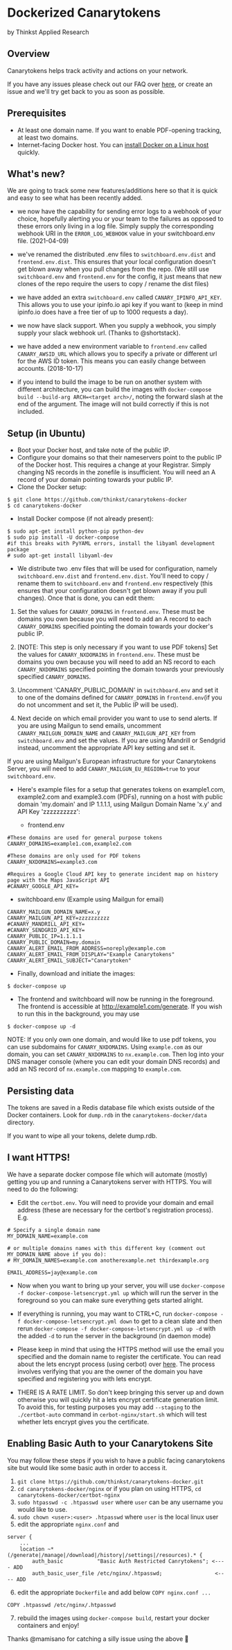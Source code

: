 Dockerized Canarytokens
=======================
by Thinkst Applied Research

Overview
--------
Canarytokens helps track activity and actions on your network.

If you have any issues please check out our FAQ over [here](https://github.com/thinkst/canarytokens/wiki#), or create an issue and we'll try get back to you as soon as possible.

Prerequisites
-------------
* At least one domain name. If you want to enable PDF-opening tracking, at least two domains.
* Internet-facing Docker host. You can [install Docker on a Linux host](https://docs.docker.com/installation/) quickly.

What's new?
-----------
We are going to track some new features/additions here so that it is quick and easy to see what has been recently added.

- we now have the capability for sending error logs to a webhook of your choice, hopefully alerting you
or your team to the failures as opposed to these errors only living in a log file.
Simply supply the corresponding webhook URI in the `ERROR_LOG_WEBHOOK` value in your switchboard.env file. (2021-04-09)

- we've renamed the distributed .env files to ```switchboard.env.dist``` and ```frontend.env.dist```. This ensures that your local
  configuration doesn't get blown away when you pull changes from the repo. (We still use ```switchboard.env``` and ```frontend.env```
  for the config, it just means that new clones of the repo require the users to copy / rename the dist files)

- we have added an extra `switchboard.env` called `CANARY_IPINFO_API_KEY`. This allows you to use your ipinfo.io api key if you
  want to (keep in mind ipinfo.io does have a free tier of up to 1000 requests a day).

- we now have slack support. When you supply a webhook, you simply supply your slack webhook url. (Thanks to @shortstack).

- we have added a new environment variable to `frontend.env` called `CANARY_AWSID_URL` which allows you to specify a private or
  different url for the AWS ID token. This means you can easily change between accounts. (2018-10-17)

- if you intend to build the image to be run on another system with different architecture, you can build the images with
  `docker-compose build --build-arg ARCH=<target arch>/`, noting the forward slash at the end of the argument. The image will not build
  correctly if this is not included.


Setup (in Ubuntu)
-----------------
* Boot your Docker host, and take note of the public IP.
* Configure your domains so that their nameservers point to the public IP of the Docker host. This requires a change at your Registrar. Simply changing NS records in the zonefile is insufficient. You will need an A record of your domain pointing towards your public IP.
* Clone the Docker setup:
```
$ git clone https://github.com/thinkst/canarytokens-docker
$ cd canarytokens-docker
```
* Install Docker compose (if not already present):
```
$ sudo apt-get install python-pip python-dev
$ sudo pip install -U docker-compose
#if this breaks with PyYAML errors, install the libyaml development package
# sudo apt-get install libyaml-dev
```

* We distribute two .env files that will be used for configuration, namely  ```switchboard.env.dist``` and ```frontend.env.dist```. You'll need to copy / rename them to ```switchboard.env``` and  ```frontend.env``` respectively (this ensures that your configuration doesn't get blown away if you pull changes). Once that is done, you can edit them:

1) Set the values for `CANARY_DOMAINS` in ```frontend.env```. These must be domains you own because you will need to add an A record to each `CANARY_DOMAINS` specified pointing the domain towards your docker's public IP.

2) [NOTE: This step is only necessary if you want to use PDF tokens] Set the values for `CANARY_NXDOMAINS` in ```frontend.env```. These must be domains you own because you will need to add an NS record to each `CANARY_NXDOMAINS` specified pointing the domain towards your previously specified `CANARY_DOMAINS`.

3) Uncomment 'CANARY_PUBLIC_DOMAIN' in ```switchboard.env``` and set it to one of the domains defined for `CANARY_DOMAINS` in ```frontend.env```(if you do not uncomment and set it, the Public IP will be used).

4) Next decide on which email provider you want to use to send alerts. If you are using Mailgun to send emails, uncomment `CANARY_MAILGUN_DOMAIN_NAME` and `CANARY_MAILGUN_API_KEY` from ```switchboard.env``` and set the values.  If you are using Mandrill or Sendgrid instead, uncomment the appropriate API key setting and set it.

If you are using Mailgun's European infrastructure for your Canarytokens Server, you will need to add `CANARY_MAILGUN_EU_REGION=true` to your `switchboard.env`.

* Here's example files for a setup that generates tokens on example1.com, example2.com and example3.com (PDFs), running on a host with public domain 'my.domain' and IP 1.1.1.1, using Mailgun Domain Name 'x.y' and API Key 'zzzzzzzzzz':

  * frontend.env
```
#These domains are used for general purpose tokens
CANARY_DOMAINS=example1.com,example2.com

#These domains are only used for PDF tokens
CANARY_NXDOMAINS=example3.com

#Requires a Google Cloud API key to generate incident map on history page with the Maps JavaScript API
#CANARY_GOOGLE_API_KEY=

```
  * switchboard.env (Example using Mailgun for email)
```
CANARY_MAILGUN_DOMAIN_NAME=x.y
CANARY_MAILGUN_API_KEY=zzzzzzzzzz
#CANARY_MANDRILL_API_KEY=
#CANARY_SENDGRID_API_KEY=
CANARY_PUBLIC_IP=1.1.1.1
CANARY_PUBLIC_DOMAIN=my.domain
CANARY_ALERT_EMAIL_FROM_ADDRESS=noreply@example.com
CANARY_ALERT_EMAIL_FROM_DISPLAY="Example Canarytokens"
CANARY_ALERT_EMAIL_SUBJECT="Canarytoken"
```
* Finally, download and initiate the images:
```
$ docker-compose up
```
* The frontend and switchboard will now be running in the foreground. The frontend is accessible at http://example1.com/generate. If you wish to run this in the background, you may use
```
$ docker-compose up -d
```

NOTE: If you only own one domain, and would like to use pdf tokens, you can use subdomains for `CANARY_NXDOMAINS`. Using `example.com` as our domain, you can set `CANARY_NXDOMAINS` to `nx.example.com`. Then log into your DNS manager console (where you can edit your domain DNS records) and add an NS record of `nx.example.com` mapping to `example.com`.

Persisting data
---------------

The tokens are saved in a Redis database file which exists outside of the Docker containers. Look for ```dump.rdb``` in the ```canarytokens-docker/data``` directory.

If you want to wipe all your tokens, delete dump.rdb.

I want HTTPS!
-----------------------
We have a separate docker compose file which will automate (mostly) getting you up and running a Canarytokens server with HTTPS.
You will need to do the following:

* Edit the ```certbot.env```. You will need to provide your domain and email address (these are necessary for the certbot's registration process).
E.g.
```
# Specify a single domain name
MY_DOMAIN_NAME=example.com

# or multiple domains names with this different key (comment out MY_DOMAIN_NAME above if you do):
# MY_DOMAIN_NAMES=example.com anotherexample.net thirdexample.org

EMAIL_ADDRESS=jay@example.com
```
* Now when you want to bring up your server, you will use ```docker-compose -f docker-compose-letsencrypt.yml up``` which will run the
server in the foreground so you can make sure everything gets started alright.

* If everything is running, you may want to CTRL+C, run ```docker-compose -f docker-compose-letsencrypt.yml down``` to get to a clean slate and then rerun ```docker-compose -f docker-compose-letsencrypt.yml up -d``` with the added ```-d``` to run the server in the background (in daemon mode)

* Please keep in mind that using the HTTPS method will use the email you specified and the domain name to register the certificate. You can read about the lets encrypt process (using cerbot) over [here](https://certbot.eff.org/lets-encrypt/ubuntuxenial-nginx). The process involves verifying that you are the owner of the domain you have specified and registering you with lets encrypt.

* THERE IS A RATE LIMIT. So don't keep bringing this server up and down otherwise you will quickly hit a lets encrypt certificate generation limit. To avoid this, for testing purposes you may add ```--staging``` to the ```./certbot-auto``` command in ```cerbot-nginx/start.sh``` which will test whether lets encrypt gives you the certificate.

Enabling Basic Auth to your Canarytokens Site
---------------------------------------------
You may follow these steps if you wish to have a public facing canarytokens site but would like some basic auth in order to access it.

1) `git clone https://github.com/thinkst/canarytokens-docker.git`
2) `cd canarytokens-docker/nginx` or if you plan on using HTTPS, `cd canarytokens-docker/certbot-nginx`
3) `sudo htpasswd -c .htpasswd user` where `user` can be any username you would like to use.
4) `sudo chown <user>:<user> .htpasswd` where `user` is the local linux user
5) edit the appropriate `nginx.conf` and
```
server {
    ...
    location ~* (/generate|/manage|/download|/history|/settings|/resources).* {
        auth_basic           "Basic Auth Restricted Canrytokens"; <---- ADD
        auth_basic_user_file /etc/nginx/.htpasswd;                 <---- ADD
```
6) edit the appropriate `Dockerfile` and add below `COPY nginx.conf ...`
```
COPY .htpasswd /etc/nginx/.htpasswd
```
7) rebuild the images using `docker-compose build`, restart your docker containers and enjoy!

Thanks @mamisano for catching a silly issue using the above 🙏
